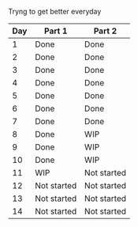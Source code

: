 Tryng to get better everyday

Day|Part 1|Part 2
|-|-|-
1|Done|Done
2|Done|Done
3|Done|Done
4|Done|Done
5|Done|Done
6|Done|Done
7|Done|Done
8|Done|WIP
9|Done|WIP
10|Done|WIP
11|WIP|Not started
12|Not started|Not started
13|Not started|Not started
14|Not started|Not started